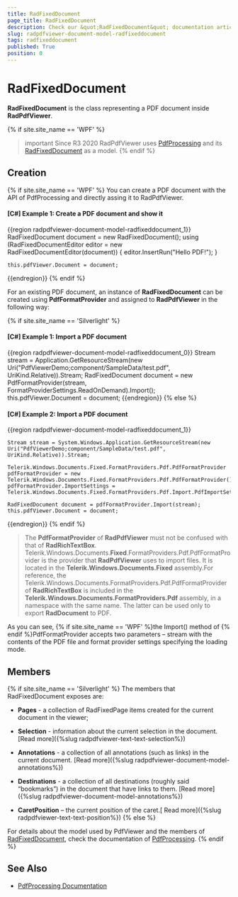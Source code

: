 ```yaml
---
title: RadFixedDocument
page_title: RadFixedDocument
description: Check our &quot;RadFixedDocument&quot; documentation article for the RadPdfViewer {{ site.framework_name }} control.
slug: radpdfviewer-document-model-radfixeddocument
tags: radfixeddocument
published: True
position: 0
---
```


# RadFixedDocument



__RadFixedDocument__ is the class representing a PDF document inside __RadPdfViewer__. 

{% if site.site_name == 'WPF' %}
>important Since R3 2020 RadPdfViewer uses [PdfProcessing](https://docs.telerik.com/devtools/document-processing/libraries/radpdfprocessing/overview) and its [RadFixedDocument](https://docs.telerik.com/devtools/document-processing/libraries/radpdfprocessing/model/radfixeddocument) as a model.
{% endif %}


## Creation

{% if site.site_name == 'WPF' %}
You can create a PDF document with the API of PdfProcessing and directly assing it to RadPdfViewer.

#### [C#] Example 1: Create a PDF document and show it  
{{region radpdfviewer-document-model-radfixeddocument_1}}
    RadFixedDocument document = new RadFixedDocument();
    using (RadFixedDocumentEditor editor = new RadFixedDocumentEditor(document))
    {
        editor.InsertRun("Hello PDF!");
    }
    
    this.pdfViewer.Document = document;
{{endregion}}
{% endif %}

For an existing PDF document, an instance of __RadFixedDocument__ can be created using __PdfFormatProvider__  and assigned to __RadPdfViewer__ in the following way:

{% if site.site_name == 'Silverlight' %}
#### [C#] Example 1: Import a PDF document  
{{region radpdfviewer-document-model-radfixeddocument_0}}
		Stream stream = Application.GetResourceStream(new Uri("PdfViewerDemo;component/SampleData/test.pdf", UriKind.Relative)).Stream;
		RadFixedDocument document = new PdfFormatProvider(stream, FormatProviderSettings.ReadOnDemand).Import();
		this.pdfViewer.Document = document;
{{endregion}}
{% else %}
#### [C#] Example 2: Import a PDF document

{{region radpdfviewer-document-model-radfixeddocument_1}}

    Stream stream = System.Windows.Application.GetResourceStream(new Uri("PdfViewerDemo;component/SampleData/test.pdf", UriKind.Relative)).Stream;
    
    Telerik.Windows.Documents.Fixed.FormatProviders.Pdf.PdfFormatProvider pdfFormatProvider = new Telerik.Windows.Documents.Fixed.FormatProviders.Pdf.PdfFormatProvider();
    pdfFormatProvider.ImportSettings = Telerik.Windows.Documents.Fixed.FormatProviders.Pdf.Import.PdfImportSettings.ReadOnDemand;
    
    RadFixedDocument document = pdfFormatProvider.Import(stream);
    this.pdfViewer.Document = document;
{{endregion}}
{% endif %}

>The __PdfFormatProvider__ of __RadPdfViewer__ must not be confused with that of __RadRichTextBox__. Telerik.Windows.Documents.__Fixed__.FormatProviders.Pdf.PdfFormatProvider is the provider that __RadPdfViewer__ uses to import files. It is located in the __Telerik.Windows.Documents.Fixed__ assembly.For reference, the Telerik.Windows.Documents.FormatProviders.Pdf.PdfFormatProvider of __RadRichTextBox__ is included in the __Telerik.Windows.Documents.FormatProviders.Pdf__ assembly, in a namespace with the same name. The latter can be used only to export __RadDocument__ to PDF.

As you can see, {% if site.site_name == 'WPF' %}the Import() method of {% endif %}PdfFormatProvider accepts two parameters  – stream with the contents of the PDF file and format provider settings specifying the loading mode. 

## Members

{% if site.site_name == 'Silverlight' %}
The members that RadFixedDocument exposes are:
* __Pages__ - a collection of RadFixedPage items created for the current document in the viewer;

* __Selection__ - information about the current selection in the document. [Read more]({%slug radpdfviewer-text-text-selection%})

* __Annotations__ - a collection of all annotations (such as links) in the current document. [Read more]({%slug radpdfviewer-document-model-annotations%})

* __Destinations__ - a collection of all destinations (roughly said “bookmarks”) in the document that have links to them. [Read more]({%slug radpdfviewer-document-model-annotations%})

* __CaretPosition__ – the current position of the caret.[ Read more]({%slug radpdfviewer-text-text-position%})
{% else %}

For details about the model used by PdfViewer and the members of [RadFixedDocument](https://docs.telerik.com/devtools/document-processing/libraries/radpdfprocessing/model/radfixeddocument), check the documentation of [PdfProcessing](https://docs.telerik.com/devtools/document-processing/libraries/radpdfprocessing/overview).
{% endif %}

## See Also 

* [PdfProcessing Documentation](https://docs.telerik.com/devtools/document-processing/libraries/radpdfprocessing/overview) 

